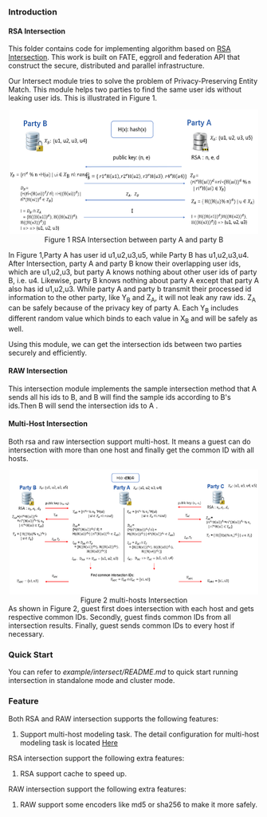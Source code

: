 ### Introduction
#### RSA Intersection
This folder contains code for implementing algorithm based on [RSA Intersection](https://books.google.com.hk/books?id=zfvf37_YS8cC&pg=PA73&lpg=PA73&dq=rsa+commutative+encryption&source=bl&ots=LbOiyIlr3E&sig=IIWlTGeoU0C8dRiN10uH2OAwobQ&hl=zh-CN&sa=X&ved=0ahUKEwiLoozC1tbXAhVDnJQKHbP7DvAQ6AEIdTAJ#v=onepage&q&f=false). This work is built on FATE, eggroll and federation API that construct the secure, distributed and parallel infrastructure.

Our Intersect module tries to solve the problem of Privacy-Preserving Entity Match.
This module helps two parties to find the same user ids without leaking user ids. This is illustrated in Figure 1.

<div style="text-align:center", align=center>
<img src="./images/sample.png" alt="sample" width="500" height="250" /><br/>
Figure 1 RSA Intersection between party A and party B</div>

In Figure 1,Party A has user id u1,u2,u3,u5, while Party B has u1,u2,u3,u4. After Intersection,
party A and party B know their overlapping user ids, which are u1,u2,u3, but party A knows nothing about
other user ids of party B, i.e. u4. Likewise, party B knows nothing about party A except that party A also has id u1,u2,u3.
While party A and party b transmit their processed id information to the other party, like Y<sub>B</sub> and Z<sub>A</sub>, 
it will not leak any raw ids. Z<sub>A</sub> can be safely because of the privacy key of party A. 
Each Y<sub>B</sub> includes different random value which binds to each value in X<sub>B</sub> and will be safely as well.

Using this module, we can get the intersection ids between two parties securely and efficiently.

#### RAW Intersection
This intersection module implements the sample intersection method that A sends all his ids to B, and B will find the sample ids according to B's ids.Then B will send the intersection ids to A .

#### Multi-Host Intersection
Both rsa and raw intersection support multi-host. It means a guest can do intersection with more than one host and finally get the common ID with all hosts. 
<div style="text-align:center", align=center>
<img src="./images/multi_hosts.png" alt="sample" width="500" height="250" /><br/>
Figure 2 multi-hosts Intersection</div>
As shown in Figure 2, guest first does intersection with each host and gets respective common IDs. Secondly, guest finds common IDs from all intersection results. Finally,
guest sends common IDs to every host if necessary.

### Quick Start
You can refer to *example/intersect/README.md* to quick start running intersection in standalone mode and cluster mode.

### Feature
Both RSA and RAW intersection supports the following features:
1. Support multi-host modeling task. The detail configuration for multi-host modeling task is located [Here](../../../doc/dsl_conf_setting_guide.md)

RSA intersection support the following extra features:
1. RSA support cache to speed up.

RAW intersection support the following extra features:
1. RAW support some encoders like md5 or sha256 to make it more safely.
